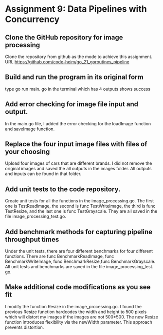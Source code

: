 # Assignment 9: Data Pipelines with Concurrency 

## Clone the GitHub repository for image processing
Clone the repository from github as the mode to achieve this assignment. URL https://github.com/code-heim/go_21_goroutines_pipeline
## Build and run the program in its original form
type go run main. go in the terminal which has 4 outputs shows success
## Add error checking for image file input and output.
In the main.go file, I added the error checking for the loadImage function and saveImage function.
## Replace the four input image files with files of your choosing
Upload four images of cars that are different brands. I did not remove the original images and saved the all outputs in the images folder. All outputs and inputs can be found in that folder. 
## Add unit tests to the code repository.
Create unit tests for all the functions in the image_processing.go. The first one is TestReadImage, the second is func TestWriteImage, the third is func TestResize, and the last one is func TestGrayscale. They are all saved in the file image_processing_test.go. 
## Add benchmark methods for capturing pipeline throughput times
Under the unit tests, there are four different benchmarks for four different functions. There are func BenchmarkReadImage, func BenchmarkWriteImage, func BenchmarkResize,func BenchmarkGrayscale. All unit tests and benchmarks are saved in the file image_processing_test. go.
## Make additional code modifications as you see fit
I modify the function Resize in the image_processing.go. I found the previous Resize function hardcodes the width and height to 500 pixels which will distort my images if the images are not 500*500. The new Resize function introduces flexibility via the newWidth parameter. This approach prevents distortion. 

